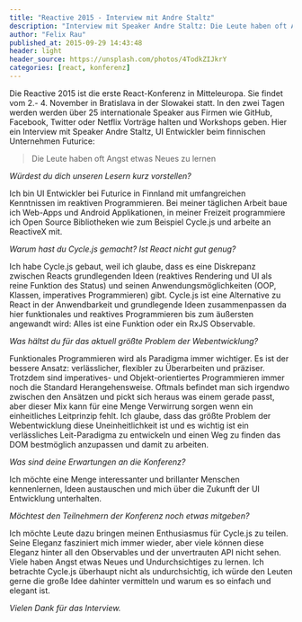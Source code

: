 ```yaml
---
title: "Reactive 2015 - Interview mit Andre Staltz"
description: "Interview mit Speaker Andre Staltz: Die Leute haben oft Angst etwas Neues zu lernen"
author: "Felix Rau"
published_at: 2015-09-29 14:43:48
header: light
header_source: https://unsplash.com/photos/4TodkZIJkrY
categories: [react, konferenz]
---
```


Die Reactive 2015 ist die erste React-Konferenz in Mitteleuropa. Sie findet vom 2.- 4. November in Bratislava in der Slowakei statt. In den zwei Tagen werden werden über 25 internationale Speaker aus Firmen wie GitHub, Facebook, Twitter oder Netflix Vorträge halten und Workshops geben. Hier ein Interview mit Speaker Andre Staltz, UI Entwickler beim finnischen Unternehmen Futurice:

> Die Leute haben oft Angst etwas Neues zu lernen

*Würdest du dich unseren Lesern kurz vorstellen?*

Ich bin UI Entwickler bei Futurice in Finnland mit umfangreichen Kenntnissen im reaktiven Programmieren. Bei meiner täglichen Arbeit baue ich Web-Apps und Android Applikationen, in meiner Freizeit programmiere ich Open Source Bibliotheken wie zum Beispiel Cycle.js und arbeite an ReactiveX mit.

*Warum hast du Cycle.js gemacht? Ist React nicht gut genug?*

Ich habe Cycle.js gebaut, weil ich glaube, dass es eine Diskrepanz zwischen Reacts grundlegenden Ideen (reaktives Rendering und UI als reine Funktion des Status) und seinen Anwendungsmöglichkeiten (OOP, Klassen, imperatives Programmieren) gibt. Cycle.js ist eine Alternative zu React in der Anwendbarkeit und grundlegende Ideen zusammenpassen da hier funktionales und reaktives Programmieren bis zum äußersten angewandt wird: Alles ist eine Funktion oder ein RxJS Observable.

*Was hältst du für das aktuell größte Problem der Webentwicklung?*

Funktionales Programmieren wird als Paradigma immer wichtiger. Es ist der bessere Ansatz: verlässlicher, flexibler zu Überarbeiten und präziser. Trotzdem sind imperatives- und Objekt-orientiertes Programmieren immer noch die Standard Herangehensweise. Oftmals befindet man sich irgendwo zwischen den Ansätzen und pickt sich heraus was einem gerade passt, aber dieser Mix kann für eine Menge Verwirrung sorgen wenn ein einheitliches Leitprinzip fehlt. Ich glaube, dass das größte Problem der Webentwicklung diese Uneinheitlichkeit ist und es wichtig ist ein verlässliches Leit-Paradigma zu entwickeln und einen Weg zu finden das DOM bestmöglich anzupassen und damit zu arbeiten.

*Was sind deine Erwartungen an die Konferenz?*

Ich möchte eine Menge interessanter und brillanter Menschen kennenlernen, Ideen austauschen und mich über die Zukunft der UI Entwicklung unterhalten.

*Möchtest den Teilnehmern der Konferenz noch etwas mitgeben?*

Ich möchte Leute dazu bringen meinen Enthusiasmus für Cycle.js zu teilen. Seine Eleganz fasziniert mich immer wieder, aber viele können diese Eleganz hinter all den Observables und der unvertrauten API nicht sehen. Viele haben Angst etwas Neues und Undurchsichtiges zu lernen. Ich betrachte Cycle.js überhaupt nicht als undurchsichtig, ich würde den Leuten gerne die große Idee dahinter vermitteln und warum es so einfach und elegant ist.

*Vielen Dank für das Interview.*
